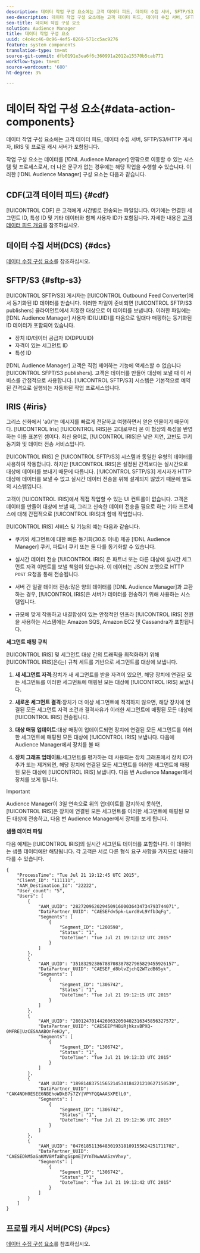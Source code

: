 ```yaml
---
description: 데이터 작업 구성 요소에는 고객 데이터 피드, 데이터 수집 서버, SFTP/S3/HTTP 게시자, IRIS 및 프로필 캐시 서버가 포함됩니다.
seo-description: 데이터 작업 구성 요소에는 고객 데이터 피드, 데이터 수집 서버, SFTP/S3/HTTP 게시자, IRIS 및 프로필 캐시 서버가 포함됩니다.
seo-title: 데이터 작업 구성 요소
solution: Audience Manager
title: 데이터 작업 구성 요소
uuid: c4c4cc46-8c96-4ef5-8269-571cc5ac9276
feature: system components
translation-type: tm+mt
source-git-commit: dfb0191e3ea6f6c360991a2012a15570b5cab771
workflow-type: tm+mt
source-wordcount: '680'
ht-degree: 3%

---
```



# 데이터 작업 구성 요소{#data-action-components}

데이터 작업 구성 요소에는 고객 데이터 피드, 데이터 수집 서버, SFTP/S3/HTTP 게시자, IRIS 및 프로필 캐시 서버가 포함됩니다.

<!-- 

c_compact.xml

 -->

작업 구성 요소는 데이터를 [!DNL Audience Manager] 안팎으로 이동할 수 있는 시스템 및 프로세스로서, 더 나은 문구가 없는 경우에는 해당 작업을 수행할 수 있습니다. 이러한 [!DNL Audience Manager] 구성 요소는 다음과 같습니다.

## CDF(고객 데이터 피드) {#cdf}

[!UICONTROL CDF] 은 고객에게 시간별로 전송되는 파일입니다. 여기에는 연결된 세그먼트 ID, 특성 ID 및 기타 데이터와 함께 사용자 ID가 포함됩니다. 자세한 내용은 [고객 데이터 피드 개요](../../features/cdf-files.md)를 참조하십시오.

## 데이터 수집 서버(DCS) {#dcs}

[데이터 수집 구성 요소](../../reference/system-components/components-data-collection.md)를 참조하십시오.

## SFTP/S3 {#sftp-s3}

[!UICONTROL SFTP/S3] 게시자는 [!UICONTROL Outbound Feed Converter]에서 동기화된 ID 데이터를 받습니다. 이러한 파일이 준비되면 [!UICONTROL SFTP/S3 publishers] 클라이언트에서 지정한 대상으로 이 데이터를 보냅니다. 이러한 파일에는 [!DNL Audience Manager] 사용자 ID(UUID)를 다음으로 일대다 매핑하는 동기화된 ID 데이터가 포함되어 있습니다.

* 장치 ID/데이터 공급자 ID(DPUUID)
* 자격이 있는 세그먼트 ID
* 특성 ID

[!DNL Audience Manager] 고객은 직접 제어하는 기능에 액세스할 수 없습니다 [!UICONTROL SFPT/S3 publishers]. 고객은 데이터를 만들어 대상에 보낼 때 이 서비스를 간접적으로 사용합니다. [!UICONTROL SFTP/S3] 시스템은 기본적으로 예약된 간격으로 실행되는 자동화된 작업 프로세스입니다.

## IRIS {#iris}

그리스 신화에서 &#39;a0/&#39;는 메시지를 빠르게 전달하고 여행하면서 얻은 인물이기 때문이다. [!UICONTROL Iris] [!UICONTROL IRIS]은 고대로부터 온 이 형상의 특성을 반영하는 이름 표본인 셈이다. 최신 용어로, [!UICONTROL IRIS]은 낮은 지연, 고빈도 쿠키 동기화 및 데이터 전송 서비스입니다.

[!UICONTROL IRIS] 은  [!UICONTROL SFTP/S3] 시스템과 동일한 유형의 데이터를 사용하여 작동합니다. 하지만 [!UICONTROL IRIS]은 설정된 간격보다는 실시간으로 대상에 데이터를 보내기 때문에 다릅니다. [!UICONTROL SFTP/S3] 게시자가 HTTP 대상에 데이터를 보낼 수 없고 실시간 데이터 전송을 위해 설계되지 않았기 때문에 별도의 시스템입니다.

고객이 [!UICONTROL IRIS]에서 직접 작업할 수 있는 UI 컨트롤이 없습니다. 고객은 데이터를 만들어 대상에 보낼 때, 그리고 신속한 데이터 전송을 필요로 하는 기타 프로세스에 대해 간접적으로 [!UICONTROL IRIS]과 함께 작업합니다.

[!UICONTROL IRIS] 서비스 및 기능의 예는 다음과 같습니다.

* 쿠키와 세그먼트에 대한 빠른 동기화(30초 이내) 제공 [!DNL Audience Manager] 쿠키, 파트너 쿠키 또는 둘 다를 동기화할 수 있습니다.
* 실시간 데이터 전송 [!UICONTROL IRIS] 은 파트너 또는 다른 대상에 실시간 세그먼트 자격 이벤트를 보낼 책임이 있습니다. 이 데이터는 JSON 포맷으로 HTTP `POST` 요청을 통해 전송됩니다.

* 서버 간 일괄 데이터 전송:많은 양의 데이터를 [!DNL Audience Manager]과 교환하는 경우, [!UICONTROL IRIS]은 서버가 데이터를 전송하기 위해 사용하는 시스템입니다.

* 규모에 맞게 작동하고 내결함성이 있는 안정적인 인프라 [!UICONTROL IRIS] 전원을 사용하는 시스템에는 Amazon SQS, Amazon EC2 및 Cassandra가 포함됩니다.

**세그먼트 매핑 규칙**

[!UICONTROL IRIS] 및 세그먼트 대상 간의 트래픽을 최적화하기 위해 [!UICONTROL IRIS]은(는) 규칙 세트를 기반으로 세그먼트를 대상에 보냅니다.

1. **새 세그먼트 자격**:장치가 새 세그먼트를 받을 자격이 있으면, 해당 장치에 연결된 모든 세그먼트를 이러한 세그먼트에 매핑된 모든 대상에  [!UICONTROL IRIS] 보냅니다.

1. **새로운 세그먼트 결격**:장치가 더 이상 세그먼트에 적격하지 않으면, 해당 장치에 연결된 모든 세그먼트 자격 조건과 결격사유가 이러한 세그먼트에 매핑된 모든 대상에  [!UICONTROL IRIS] 전송됩니다.

1. **대상 매핑 업데이트**:대상 매핑이 업데이트되면 장치에 연결된 모든 세그먼트를 이러한 세그먼트에 매핑된 모든 대상에  [!UICONTROL IRIS] 보냅니다. 다음에 Audience Manager에서 장치를 볼 때

1. **장치 그래프 업데이트**:세그먼트를 평가하는 데 사용되는 장치 그래프에서 장치 ID가 추가 또는 제거되면, 해당 장치에 연결된 모든 세그먼트를 이러한 세그먼트에 매핑된 모든 대상에  [!UICONTROL IRIS] 보냅니다. 다음 번 Audience Manager에서 장치를 보게 됩니다.

>[!IMPORTANT]
>
>Audience Manager이 3일 연속으로 위의 업데이트를 감지하지 못하면, [!UICONTROL IRIS]은 장치에 연결된 모든 세그먼트를 이러한 세그먼트에 매핑된 모든 대상에 전송하고, 다음 번 Audience Manager에서 장치를 보게 됩니다.

**샘플 데이터 파일**

다음 예제는 [!UICONTROL IRIS]의 실시간 세그먼트 데이터를 포함합니다. 이 데이터는 샘플 데이터에만 해당됩니다. 각 고객은 서로 다른 형식 요구 사항을 가지므로 내용이 다를 수 있습니다.

```
{
    "ProcessTime": "Tue Jul 21 19:12:45 UTC 2015",
    "Client_ID": "111111",
    "AAM_Destination_Id": "22222",
    "User_count": "5",
    "Users": [
        {
            "AAM_UUID": "28272096202945091600036434734793744071",
            "DataPartner_UUID": "CAESEFdv5pk-Lurd8vL9Yfb3qFg",
            "Segments": [
                {
                    "Segment_ID": "1200598",
                    "Status": "1",
                    "DateTime": "Tue Jul 21 19:12:12 UTC 2015"
                }
            ]
        },
        {
            "AAM_UUID": "35183292386788708387827965829455926157",
            "DataPartner_UUID": "CAESEF_d8blvZjchQ2WTzdB65yk",
            "Segments": [
                {
                    "Segment_ID": "1306742",
                    "Status": "1",
                    "DateTime": "Tue Jul 21 19:12:15 UTC 2015"
                }
            ]
        },
        {
            "AAM_UUID": "28012470144260632050402316345856327572",
            "DataPartner_UUID": "CAESEEPfHBiRjhkzvBPXQ-0MFRE|UzCESAAABOnFeHJy",
            "Segments": [
                {
                    "Segment_ID": "1306742",
                    "Status": "1",
                    "DateTime": "Tue Jul 21 19:12:33 UTC 2015"
                }
            ]
        },
        {
            "AAM_UUID": "18981483751565214534184221210627150539",
            "DataPartner_UUID": "CAK4NDH0ESEE6NBEhoWDkB7s7ZY|VPYFQQAAASXPElL0",
            "Segments": [
                {
                    "Segment_ID": "1306742",
                    "Status": "1",
                    "DateTime": "Tue Jul 21 19:12:36 UTC 2015"
                }
            ]
        },
        {
            "AAM_UUID": "04761851136483019318109155624251711702",
            "DataPartner_UUID": "CAESEDkM5aSaKMV8MfaBhgSspmE|VYnTNwAAASzvVhxy",
            "Segments": [
                {
                    "Segment_ID": "1306742",
                    "Status": "1",
                    "DateTime": "Tue Jul 21 19:12:42 UTC 2015"
                }
            ]
        }
    ]
}
```

## 프로필 캐시 서버(PCS) {#pcs}

[데이터 수집 구성 요소](../../reference/system-components/components-data-collection.md)를 참조하십시오.
